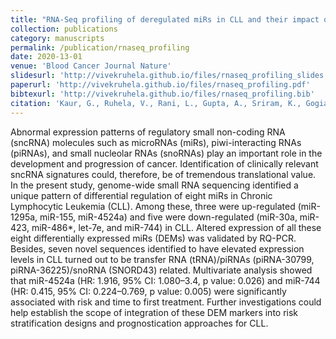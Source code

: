 ```yaml
---
title: "RNA-Seq profiling of deregulated miRs in CLL and their impact on clinical outcome"
collection: publications
category: manuscripts
permalink: /publication/rnaseq_profiling
date: 2020-13-01
venue: 'Blood Cancer Journal Nature'
slidesurl: 'http://vivekruhela.github.io/files/rnaseq_profiling_slides.pdf'
paperurl: 'http://vivekruhela.github.io/files/rnaseq_profiling.pdf'
bibtexurl: 'http://vivekruhela.github.io/files/rnaseq_profiling.bib'
citation: 'Kaur, G., Ruhela, V., Rani, L., Gupta, A., Sriram, K., Gogia, A., Sharma, A., Kumar, L. and Gupta, R., 2020. RNA-Seq profiling of deregulated miRs in CLL and their impact on clinical outcome. <i>Blood cancer journal</i>, 10(1), p.6.'
---
```


Abnormal expression patterns of regulatory small non-coding RNA (sncRNA) molecules such as microRNAs (miRs), piwi-interacting RNAs (piRNAs), and small nucleolar RNAs (snoRNAs) play an important role in the development and progression of cancer. Identification of clinically relevant sncRNA signatures could, therefore, be of tremendous translational value. In the present study, genome-wide small RNA sequencing identified a unique pattern of differential regulation of eight miRs in Chronic Lymphocytic Leukemia (CLL). Among these, three were up-regulated (miR-1295a, miR-155, miR-4524a) and five were down-regulated (miR-30a, miR-423, miR-486*, let-7e, and miR-744) in CLL. Altered expression of all these eight differentially expressed miRs (DEMs) was validated by RQ-PCR. Besides, seven novel sequences identified to have elevated expression levels in CLL turned out to be transfer RNA (tRNA)/piRNAs (piRNA-30799, piRNA-36225)/snoRNA (SNORD43) related. Multivariate analysis showed that miR-4524a (HR: 1.916, 95% CI: 1.080–3.4, p value: 0.026) and miR-744 (HR: 0.415, 95% CI: 0.224–0.769, p value: 0.005) were significantly associated with risk and time to first treatment. Further investigations could help establish the scope of integration of these DEM markers into risk stratification designs and prognostication approaches for CLL.

